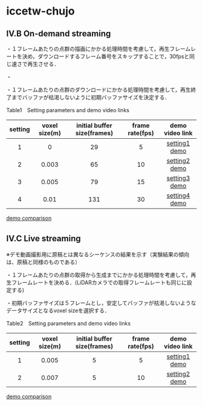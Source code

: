 # iccetw-chujo
## IV.B On-demand streaming
・１フレームあたりの点群の描画にかかる処理時間を考慮して，再生フレームレートを決め，ダウンロードするフレーム番号をスキップすることで，30fpsと同じ速さで再生させる．

・

・１フレームあたりの点群のダウンロードにかかる処理時間を考慮して，再生終了までバッファが枯渇しないように初期バッファサイズを決定する．


Table1　Setting parameters and demo video links

| setting | voxel size(m) | initial buffer size(frames) | frame rate(fps) | demo video link |
| :---: | :---: | :---: | :---: | :---: |
| 1 | 0 | 29 | 5 | [setting1 demo](https://waseda.box.com/s/j1j5r2h9y4u20q8sp215was04gda9xdw) |
| 2 | 0.003 | 65 | 10 | [setting2 demo](https://waseda.box.com/s/y94tg5xyte84mzaf1dywkod5tw12j7pa) |
| 3 | 0.005 | 79 | 15 | [setting3 demo](https://waseda.box.com/s/07o83jqg69dkn6p9dhgd95twe4whz925) |
| 4 | 0.01 | 131 | 30 | [setting4 demo](https://waseda.box.com/s/8lx2g0xlujup4jwl3xk1y4qui5sl4bx0) |

[demo comparison](https://waseda.box.com/s/p6n9tkek7unc1n8oreqxb2fkt35wyekr)

## IV.C Live streaming　
※デモ動画撮影用に原稿とは異なるシーケンスの結果を示す（実験結果の傾向は、原稿と同様のものである）

・１フレームあたりの点群の取得から生成までにかかる処理時間を考慮して，再生フレームレートを決める．(LiDARカメラでの取得フレームレートも同じに設定する)

・初期バッファサイズは５フレームとし，安定してバッファが枯渇しないようなデータサイズとなるvoxel sizeを選択する．


Table2　Setting parameters and demo video links

| setting | voxel size(m) | initial buffer size(frames) | frame rate(fps) | demo video link |
| :---: | :---: | :---: | :---: | :---: |
| 1 | 0.005 | 5 | 5 | [setting1 demo](https://waseda.box.com/s/zswfm4pbiqxnl69mawh6qdwrnzmxrc6u) |
| 2 | 0.007 | 5 | 10 | [setting2 demo](https://waseda.box.com/s/cgykdhppa0fxl7wuc9jkatx68q981b6k) |

[demo comparison](https://waseda.box.com/s/jc6vvjr4w2vw7tzin1ca0s3h4lc8incy)
